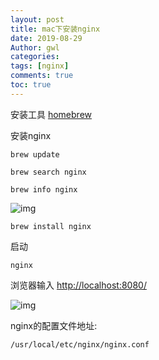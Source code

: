 ```yaml
---
layout: post
title: mac下安装nginx
date: 2019-08-29
Author: gwl
categories: 
tags: [nginx]
comments: true
toc: true
---
```



安装工具
[homebrew](https://brew.sh/index_zh-cn.html)

安装nginx

```
brew update
```

```
brew search nginx
```

```
brew info nginx
```

![img](https://github.com/mouos/image-hosting-service/raw/master/images/2019-08-29-mac-installation-nginx-01.png)

```
brew install nginx
```

启动

```
nginx
```

浏览器输入 [http://localhost:8080/](http://localhost:8080/)

![img](https://github.com/mouos/image-hosting-service/raw/master/images/2019-08-29-mac-installation-nginx-02.png)

nginx的配置文件地址:

```
/usr/local/etc/nginx/nginx.conf
```
